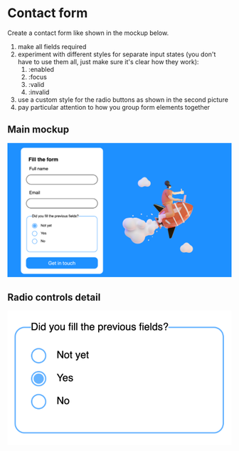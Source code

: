 # Contact form

Create a contact form like shown in the mockup below.

1. make all fields required
1. experiment with different styles for separate input states (you don't have to use them all, just make sure it's clear how they work):
   1. :enabled
   1. :focus
   1. :valid
   1. :invalid
1. use a custom style for the radio buttons as shown in the second picture
1. pay particular attention to how you group form elements together

## Main mockup
![](mockup.png)

## Radio controls detail
![](radio-controls.png)
